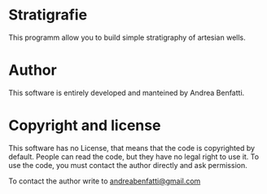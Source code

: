 # Stratigrafie
This programm allow you to build simple stratigraphy of artesian wells.

# Author
This software is entirely developed and manteined by Andrea Benfatti.

# Copyright and license
This software has no License, that means that the code is copyrighted by default. People can read the code, but they have no legal right to use it. To use the code, you must contact the author directly and ask permission.

To contact the author write to andreabenfatti@gmail.com